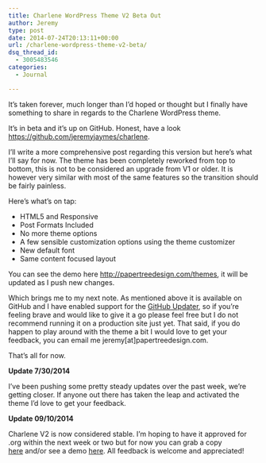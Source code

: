 ```yaml
---
title: Charlene WordPress Theme V2 Beta Out
author: Jeremy
type: post
date: 2014-07-24T20:13:11+00:00
url: /charlene-wordpress-theme-v2-beta/
dsq_thread_id:
  - 3005483546
categories:
  - Journal

---
```

It&#8217;s taken forever, much longer than I&#8217;d hoped or thought but I finally have something to share in regards to the Charlene WordPress theme.

It&#8217;s in beta and it&#8217;s up on GitHub. Honest, have a look https://github.com/jeremyjaymes/charlene.

I&#8217;ll write a more comprehensive post regarding this version but here&#8217;s what I&#8217;ll say for now. The theme has been completely reworked from top to bottom, this is not to be considered an upgrade from V1 or older. It is however very similar with most of the same features so the transition should be fairly painless.

Here&#8217;s what&#8217;s on tap:

  * HTML5 and Responsive
  * Post Formats Included
  * No more theme options
  * A few sensible customization options using the theme customizer
  * New default font
  * Same content focused layout

You can see the demo here <http://papertreedesign.com/themes>, it will be updated as I push new changes.

Which brings me to my next note. As mentioned above it is available on GitHub and I have enabled support for the <a href="https://github.com/afragen/github-updater" target="_blank">GitHub Updater</a>, so if you&#8217;re feeling brave and would like to give it a go please feel free but I do not recommend running it on a production site just yet. That said, if you do happen to play around with the theme a bit I would love to get your feedback, you can email me jeremy[at]papertreedesign.com.

That&#8217;s all for now.

**Update 7/30/2014**

I&#8217;ve been pushing some pretty steady updates over the past week, we&#8217;re getting closer. If anyone out there has taken the leap and activated the theme I&#8217;d love to get your feedback.

**Update 09/10/2014**

Charlene V2 is now considered stable. I&#8217;m hoping to have it approved for .org within the next week or two but for now you can grab a copy [here][1] and/or see a demo <a title="Charlene Theme Demo" href="http://papertreedesign.com/themes" target="_blank">here</a>. All feedback is welcome and appreciated!

 [1]: https://github.com/jeremyjaymes/charlene